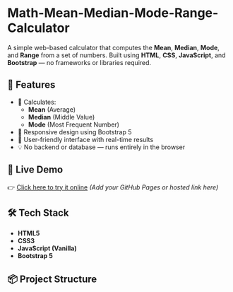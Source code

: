# Math-Mean-Median-Mode-Range-Calculator

A simple web-based calculator that computes the **Mean**, **Median**, **Mode**, and **Range** from a set of numbers. Built using **HTML**, **CSS**, **JavaScript**, and **Bootstrap** — no frameworks or libraries required.

## 📌 Features

- 🧮 Calculates:
  - **Mean** (Average)
  - **Median** (Middle Value)
  - **Mode** (Most Frequent Number)
- 🎯 Responsive design using Bootstrap 5
- 🧊 User-friendly interface with real-time results
- 💡 No backend or database — runs entirely in the browser

## 🚀 Live Demo

👉 [Click here to try it online](#) *(Add your GitHub Pages or hosted link here)*

## 🛠️ Tech Stack

- **HTML5**
- **CSS3**
- **JavaScript (Vanilla)**
- **Bootstrap 5**

## 📦 Project Structure
